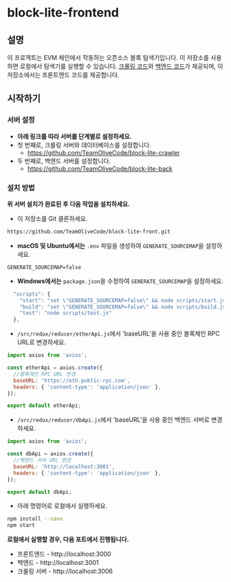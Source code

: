 # block-lite-frontend

## 설명

이 프로젝트는 EVM 체인에서 작동하는 오픈소스 블록 탐색기입니다. 이 저장소를 사용하면 로컬에서 탐색기를 실행할 수 있습니다. [크롤링 코드](https://github.com/TeamOliveCode/block-lite-crawler)와 [백엔드 코드](https://github.com/TeamOliveCode/block-lite-back)가 제공되며, 이 저장소에서는 프론트엔드 코드를 제공합니다.

## 시작하기

### 서버 설정

- **아래 링크를 따라 서버를 단계별로 설정하세요.**
- 첫 번째로, 크롤링 서버와 데이터베이스를 설정합니다.
  - <https://github.com/TeamOliveCode/block-lite-crawler>
- 두 번째로, 백엔드 서버를 설정합니다.
  - <https://github.com/TeamOliveCode/block-lite-back>

### 설치 방법

**위 서버 설치가 완료된 후 다음 작업을 설치하세요.**

- 이 저장소를 Git 클론하세요.

```bash
https://github.com/TeamOliveCode/block-lite-front.git
```

- **macOS 및 Ubuntu에서는** `.env` 파일을 생성하여 `GENERATE_SOURCEMAP`을 설정하세요.

```env
GENERATE_SOURCEMAP=false
```

- **Windows에서는** `package.json`을 수정하여 `GENERATE_SOURCEMAP`을 설정하세요.

```javascript
  "scripts": {
    "start": "set \"GENERATE_SOURCEMAP=false\" && node scripts/start.js",
    "build": "set \"GENERATE_SOURCEMAP=false\" && node scripts/build.js",
    "test": "node scripts/test.js"
  },
```

- `/src/redux/reducer/etherApi.js`에서 'baseURL'을 사용 중인 블록체인 RPC URL로 변경하세요.

```javascript
import axios from 'axios';

const etherApi = axios.create({
  //블록체인 RPC URL 변경
  baseURL: 'https://eth.public-rpc.com',
  headers: { 'content-type': 'application/json' },
});

export default etherApi;
```

- `/src/redux/reducer/dbApi.js`에서 'baseURL'을 사용 중인 백엔드 서버로 변경하세요.

```javascript
import axios from 'axios';

const dbApi = axios.create({
  //백엔드 서버 URL 변경
  baseURL: 'http://localhost:3001',
  headers: { 'content-type': 'application/json' },
});

export default dbApi;
```

- 아래 명령어로 로컬에서 실행하세요.

```bash
npm install --save
npm start
```

**로컬에서 실행할 경우, 다음 포트에서 진행됩니다.**

- 프론트엔드 - http://localhost:3000
- 백엔드 - http://localhost:3001
- 크롤링 서버 - http://localhost:3006
